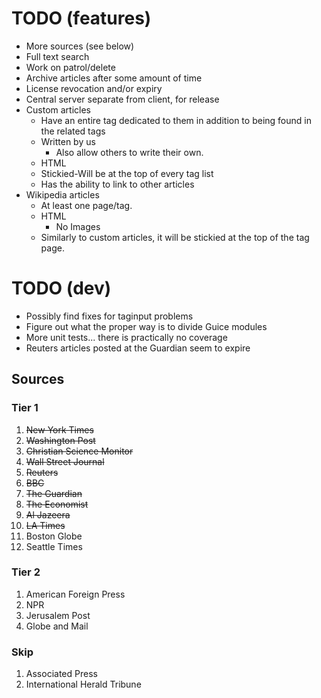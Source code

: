 TODO (features)
===============
* More sources (see below)
* Full text search
* Work on patrol/delete
* Archive articles after some amount of time
* License revocation and/or expiry
* Central server separate from client, for release
* Custom articles
    * Have an entire tag dedicated to them in addition to being found in the related tags
    * Written by us
        * Also allow others to write their own.
    * HTML
    * Stickied-Will be at the top of every tag list
    * Has the ability to link to other articles
* Wikipedia articles
    * At least one page/tag.
    * HTML
        * No Images
    * Similarly to custom articles, it will be stickied at the top of the tag page.

TODO (dev)
==========
* Possibly find fixes for taginput problems
* Figure out what the proper way is to divide Guice modules
* More unit tests... there is practically no coverage
* Reuters articles posted at the Guardian seem to expire

Sources
-------
### Tier 1
1. ~~New York Times~~
2. ~~Washington Post~~
3. ~~Christian Science Monitor~~
4. ~~Wall Street Journal~~
5. ~~Reuters~~
6. ~~BBC~~ 
7. ~~The Guardian~~
8. ~~The Economist~~
9. ~~Al Jazeera~~
10. ~~LA Times~~
11. Boston Globe
12. Seattle Times
### Tier 2
1. American Foreign Press
2. NPR
3. Jerusalem Post
4. Globe and Mail
### Skip
1. Associated Press
2. International Herald Tribune
